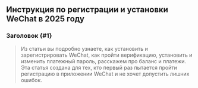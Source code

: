 ## Инструкция по регистрации и установки WeChat в 2025 году
### Заголовок {#1}
> Из статьи вы подробно узнаете, как установить и зарегистрировать WeChat, как пройти верификацию, установить и изменить платежный пароль, расскажем про баланс и платежи.    
Эта статья создана для тех, кто первый раз пытается пройти регистрацию в приложении WeChat и не хочет допустить лишних ошибок.
<!--stackedit_data:
eyJoaXN0b3J5IjpbLTE4MjQyMDQxMDVdfQ==
-->